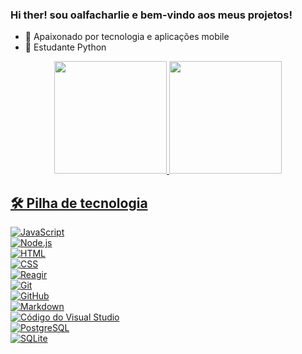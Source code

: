 ### Hi ther! sou oalfacharlie e bem-vindo aos meus projetos!

- 🔭  Apaixonado por tecnologia e aplicações mobile
- 🌱  Estudante Python


<div align="center">
  <a href="https://github.com/alfacharlie53">
  <img height="180em" src="https://github-readme-stats.vercel.app/api?username=alfacharlie53&show_icons=true&theme=dracula&include_all_commits=true&count_private=true"/>
  <img height="180em" src="https://github-readme-stats.vercel.app/api/top-langs/?username=alfacharlie53&layout=compact&langs_count=7&theme=dracula"/>
</div>

  ##  🛠   Pilha de tecnologia

![ JavaScript ](https://img.shields.io/badge/-JavaScript-05122A?style=flat&logo=javascript)  
![ Node.js ](https://img.shields.io/badge/-Node.js-05122A?style=flat&logo=node.js)  
![ HTML ](https://img.shields.io/badge/-HTML-05122A?style=flat&logo=HTML5)  
![ CSS ](https://img.shields.io/badge/-CSS-05122A?style=flat&logo=CSS3&logoColor=1572B6)  
![ Reagir ](https://img.shields.io/badge/-React-05122A?style=flat&logo=react)  
![ Git ](https://img.shields.io/badge/-Git-05122A?style=flat&logo=git)  
![ GitHub ](https://img.shields.io/badge/-GitHub-05122A?style=flat&logo=github)  
![ Markdown ](https://img.shields.io/badge/-Markdown-05122A?style=flat&logo=markdown)  
![ Código do Visual Studio ](https://img.shields.io/badge/-Visual%20Studio%20Code-05122A?style=flat&logo=visual-studio-code&logoColor=007ACC)  
![ PostgreSQL ](https://img.shields.io/badge/-PostgreSQL-05122A?style=flat&logo=postgresql)  
![ SQLite ](https://img.shields.io/badge/-SQLite-05122A?style=flat&logo=sqlite)  

<br><br>
